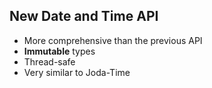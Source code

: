 ## New Date and Time API

* More comprehensive than the previous API
* **Immutable** types
* Thread-safe
* Very similar to Joda-Time